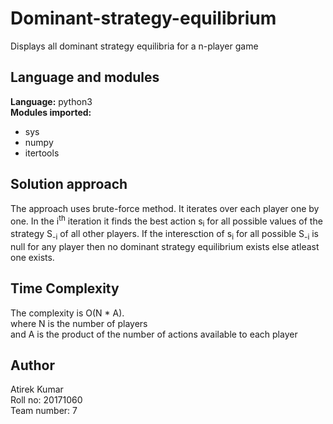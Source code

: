 # Dominant-strategy-equilibrium
Displays all dominant strategy equilibria for a n-player game

## Language and modules  
**Language:** python3  
**Modules imported:**  
* sys
* numpy
* itertools

## Solution approach  
The approach uses brute-force method. It iterates over each player one by one. 
In the i<sup>th</sup> iteration it finds the best action s<sub>i</sub> for all possible values of the strategy S<sub>-i</sub> of all other players. If the interesction of s<sub>i</sub> for all possible S<sub>-i</sub> is null for any player then no dominant strategy equilibrium exists else atleast one exists.

## Time Complexity  
The complexity is O(N * A).  
where N is the number of players  
and A is the product of the number of actions available to each player

## Author  
Atirek Kumar  
Roll no: 20171060  
Team number: 7  
